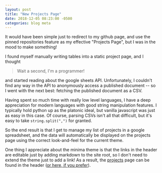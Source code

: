 ```yaml
---
layout: post
title: "New Projects Page"
date: 2018-12-05 08:23:00 -0500
categories: blog meta
---
```

It would have been simple just to redirect to my github page, and use the pinned
repositories feature as my effective "Projects Page", but I was in the mood to
make something!

I found myself manually writing tables into a static project page, and I thought

> Wait a second, I'm a programmer!

and started reading about the google sheets API. Unfortunately, I couldn't find
any way in the API to anonymously access a published document -- so I went with
the next best: fetching the published document as a CSV.

Having spent so much time with really low level languages, I have a deep
appreciation for modern languages with good string manipulation features. I
typically hold python up as the platonic ideal, but vanilla javascript was just
as easy in this case. Of course, parsing CSVs isn't all that difficult, but it's
easy to take `string.split(",")` for granted.

So the end result is that I get to manage my list of projects in a google
spreadsheet, and the data will automatically be displayed on the projects page
using the correct look-and-feel for the current theme.

One thing I appreciate about the minima theme is that the links in the header
are editable just by adding markdown to the site root, so I don't need to extend
the theme just to add a link! As a result, the [projects][1] page can be
found in the header ([or here, if you prefer][1]).

[1]: https:zjp.io/projects/
